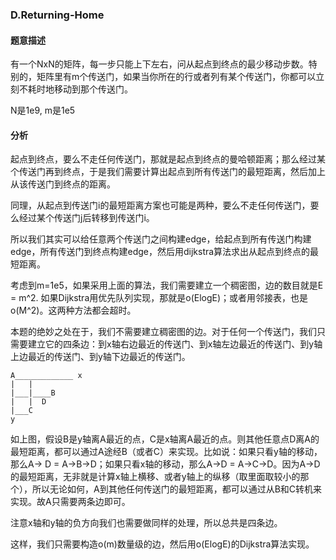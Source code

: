 ### D.Returning-Home

#### 题意描述
有一个NxN的矩阵，每一步只能上下左右，问从起点到终点的最少移动步数。特别的，矩阵里有m个传送门，如果当你所在的行或者列有某个传送门，你都可以立刻不耗时地移动到那个传送门。

N是1e9, m是1e5

#### 分析
起点到终点，要么不走任何传送门，那就是起点到终点的曼哈顿距离；那么经过某个传送门再到终点，于是我们需要计算出起点到所有传送门的最短距离，然后加上从该传送门到终点的距离。

同理，从起点到传送门i的最短距离方案也可能是两种，要么不走任何传送门，要么经过某个传送门j后转移到传送门i。

所以我们其实可以给任意两个传送门之间构建edge，给起点到所有传送门构建edge，所有传送门到终点构建edge，然后用dijkstra算法求出从起点到终点的最短距离。

考虑到m=1e5，如果采用上面的算法，我们需要建立一个稠密图，边的数目就是E = m^2. 如果Dijkstra用优先队列实现，那就是o(ElogE)；或者用邻接表，也是o(M^2)。这两种方法都会超时。

本题的绝妙之处在于，我们不需要建立稠密图的边。对于任何一个传送门，我们只需要建立它的四条边：到x轴右边最近的传送门、到x轴左边最近的传送门、到y轴上边最近的传送门、到y轴下边最近的传送门。
```
A_____________ x
|   |   
|___|____B
|   |  D  
|___C    
y
```
如上图，假设B是y轴离A最近的点，C是x轴离A最近的点。则其他任意点D离A的最短距离，都可以通过A途经B（或者C）来实现。比如说：如果只看y轴的移动，那么A-> D = A->B->D；如果只看x轴的移动，那么A->D
= A->C->D。因为A->D的最短距离，无非就是计算x轴上横移、或者y轴上的纵移（取里面取较小的那个），所以无论如何，A到其他任何传送门的最短距离，都可以通过从B和C转机来实现。故A只需要两条边即可。

注意x轴和y轴的负方向我们也需要做同样的处理，所以总共是四条边。

这样，我们只需要构造o(m)数量级的边，然后用o(ElogE)的Dijkstra算法实现。

